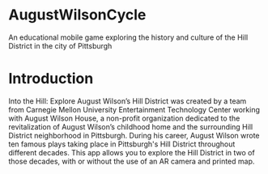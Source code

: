 # AugustWilsonCycle
An educational mobile game exploring the history and culture of the Hill District in the city of Pittsburgh
# Introduction
Into the Hill: Explore August Wilson’s Hill District was created by a team from Carnegie Mellon University Entertainment Technology Center working with August Wilson House, a non-profit organization dedicated to the revitalization of August Wilson’s childhood home and the surrounding Hill District neighborhood in Pittsburgh. During his career, August Wilson wrote ten famous plays taking place in Pittsburgh's Hill District throughout different decades. This app allows you to explore the Hill District in two of those decades, with or without the use of an AR camera and printed map.
